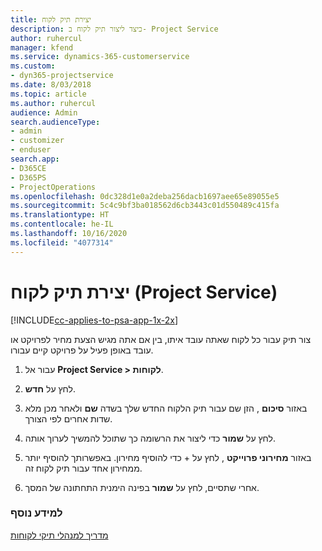 ```yaml
---
title: יצירת תיק לקוח
description: כיצד ליצור תיק לקוח ב- Project Service
author: ruhercul
manager: kfend
ms.service: dynamics-365-customerservice
ms.custom:
- dyn365-projectservice
ms.date: 8/03/2018
ms.topic: article
ms.author: ruhercul
audience: Admin
search.audienceType:
- admin
- customizer
- enduser
search.app:
- D365CE
- D365PS
- ProjectOperations
ms.openlocfilehash: 0dc328d1e0a2deba256dacb1697aee65e89055e5
ms.sourcegitcommit: 5c4c9bf3ba018562d6cb3443c01d550489c415fa
ms.translationtype: HT
ms.contentlocale: he-IL
ms.lasthandoff: 10/16/2020
ms.locfileid: "4077314"
---
```

# <a name="create-a-customer-account-project-service"></a>יצירת תיק לקוח (Project Service)

[!INCLUDE[cc-applies-to-psa-app-1x-2x](../includes/cc-applies-to-psa-app-1x-2x.md)]

צור תיק עבור כל לקוח שאתה עובד איתו, בין אם אתה מגיש הצעת מחיר לפרויקט או עובד באופן פעיל על פרויקט קיים עבורו.  
  
1.  עבור אל **Project Service > לקוחות**.  
  
2.  לחץ על **חדש**.  
  
3.  באזור **סיכום** , הזן שם עבור תיק הלקוח החדש שלך בשדה **שם** ולאחר מכן מלא שדות אחרים לפי הצורך.  
  
4.  לחץ על **שמור** כדי ליצור את הרשומה כך שתוכל להמשיך לערוך אותה.  
  
5.  באזור **מחירוני פרוייקט** , לחץ על + כדי להוסיף מחירון. באפשרותך להוסיף יותר ממחירון אחד עבור תיק לקוח זה.  
  
6.  אחרי שתסיים, לחץ על **שמור** בפינה הימנית התחתונה של המסך.  
  
### <a name="see-also"></a>למידע נוסף  
 [מדריך למנהלי תיקי לקוחות](../psa/account-manager-guide.md)
